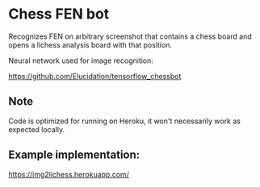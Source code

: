 # Chess FEN bot

Recognizes FEN on arbitrary screenshot that contains a chess board and opens a lichess analysis board with that position.

Neural network used for image recognition:

https://github.com/Elucidation/tensorflow_chessbot

## Note

Code is optimized for running on Heroku, it won't necessarily work as expected locally.

## Example implementation:

https://img2lichess.herokuapp.com/
